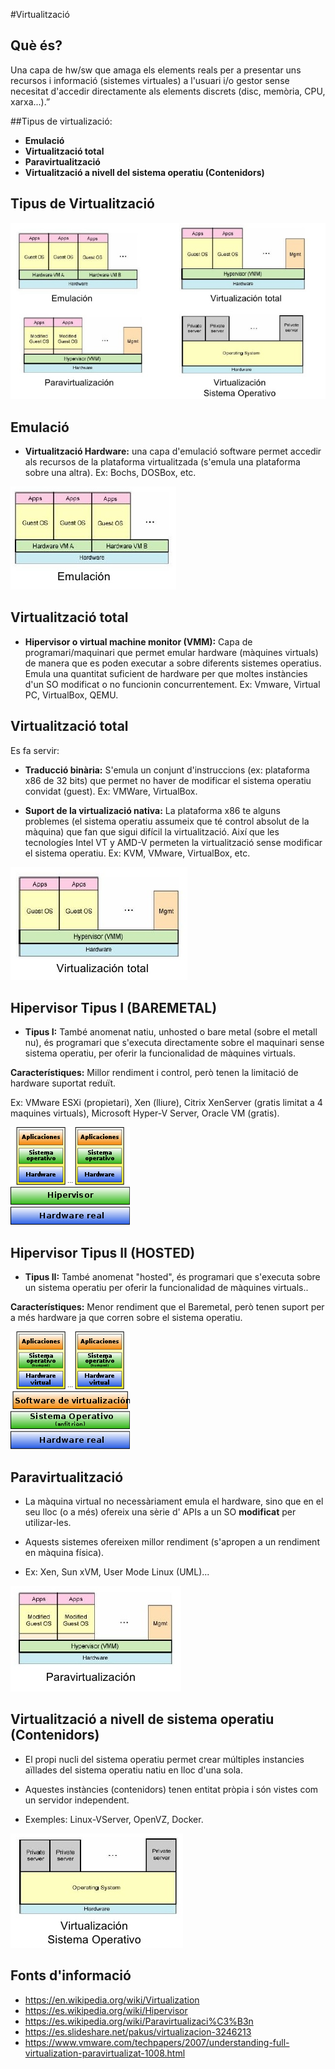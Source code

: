 #Virtualització

## Què és?
Una capa de hw/sw que amaga els elements reals per a presentar uns recursos i informació (sistemes virtuales) a l'usuari i/o gestor sense necesitat d'accedir directamente als elements discrets (disc, memòria, CPU, xarxa...).”

##Tipus de virtualizació:
- **Emulació**
- **Virtualització total**
- **Paravirtualització**
- **Virtualització a nivell del sistema operatiu (Contenidors)**

## Tipus de Virtualització

![](imgs/20180416-112211.png)


## Emulació

- **Virtualització Hardware:** una capa d'emulació software permet accedir als recursos de la plataforma virtualitzada (s'emula una plataforma sobre una altra). Ex: Bochs, DOSBox, etc.

![](imgs/20180416-113023.png)

## Virtualització total

- **Hipervisor o virtual machine monitor (VMM):** Capa de programari/maquinari que permet emular hardware (màquines virtuals) de manera que es poden executar a sobre diferents sistemes operatius. Emula una quantitat suficient de hardware per que moltes instàncies d'un SO modificat o no funcionin concurrentement. Ex: Vmware, Virtual PC, VirtualBox, QEMU.

## Virtualització total

Es fa servir:

- **Traducció binària:** S'emula un conjunt d'instruccions (ex: plataforma x86 de 32 bits) que permet no haver de modificar el sistema operatiu convidat (guest). Ex: VMWare, VirtualBox.

- **Suport de la virtualizació nativa:** La plataforma x86 te alguns problemes (el sistema operatiu assumeix que té control absolut de la màquina) que fan que sigui difícil la virtualització. Així que les tecnologíes Intel VT y AMD-V permeten la virtualització sense modificar el sistema operatiu. Ex: KVM, VMware, VirtualBox, etc.

![](imgs/20180416-113053.png)

## Hipervisor Tipus I (BAREMETAL)

- **Tipus I:** També anomenat natiu, unhosted o bare metal (sobre el metall nu), és programari que s'executa directamente sobre el maquinari sense sistema operatiu, per oferir la funcionalidad de màquines virtuals.

**Característiques:** Millor rendiment i control, però tenen la limitació de hardware suportat reduït.

Ex: VMware ESXi (propietari), Xen (lliure), Citrix XenServer (gratis limitat a 4 maquines virtuals), Microsoft Hyper-V Server, Oracle VM (gratis).

![](imgs/20180416-115045.png)

## Hipervisor Tipus II (HOSTED)

- **Tipus II:** També anomenat "hosted", és programari  que s'executa sobre un sistema operatiu per oferir la funcionalidad de màquines virtuals..

**Característiques:** Menor rendiment que el Baremetal, però tenen suport per a més hardware ja que corren sobre el sistema operatiu.

![](imgs/20180416-115421.png)

## Paravirtualització

- La màquina virtual no necessàriament emula el hardware, sino que en el seu lloc (o a més) ofereix una sèrie d' APIs a un SO **modificat** per utilizar-les.

- Aquests sistemes ofereixen millor rendiment (s'apropen a un rendiment en màquina física).

- Ex: Xen, Sun xVM, User Mode Linux (UML)...

![](imgs/20180416-113400.png)


## Virtualització a nivell de sistema operatiu (Contenidors)

- El propi nucli del sistema operatiu permet crear múltiples instancies aïllades del sistema operatiu natiu en lloc d'una sola.

- Aquestes instàncies (contenidors) tenen entitat pròpia i són vistes com un servidor independent.

- Exemples: Linux-VServer, OpenVZ, Docker.

![](imgs/20180416-114136.png)



## Fonts d'informació

- https://en.wikipedia.org/wiki/Virtualization
- https://es.wikipedia.org/wiki/Hipervisor
- https://es.wikipedia.org/wiki/Paravirtualizaci%C3%B3n
- https://es.slideshare.net/pakus/virtualizacion-3246213
- https://www.vmware.com/techpapers/2007/understanding-full-virtualization-paravirtualizat-1008.html
